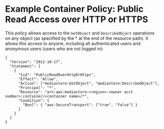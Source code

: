 # Example Container Policy: Public Read Access over HTTP or HTTPS<a name="policies-examples-public-httphttps"></a>

This policy allows access to the `GetObject` and `DescribeObject` operations on any object \(as specified by the \* at the end of the resource path\)\. It allows this access to anyone, including all authenticated users and anonymous users \(users who are not logged in\):

```
{
  "Version": "2012-10-17",
  "Statement": [
    {
      "Sid": "PublicReadOverHttpOrHttps",
      "Effect": "Allow",
      "Action": ["mediastore:GetObject", "mediastore:DescribeObject"],
      "Principal": "*",
      "Resource": "arn:aws:mediastore:<region>:<owner acct number>:container/<container name>/*",
      "Condition": {
        "Bool": { "aws:SecureTransport": ["true", "false"] }
      }
    }
  ]
}
```